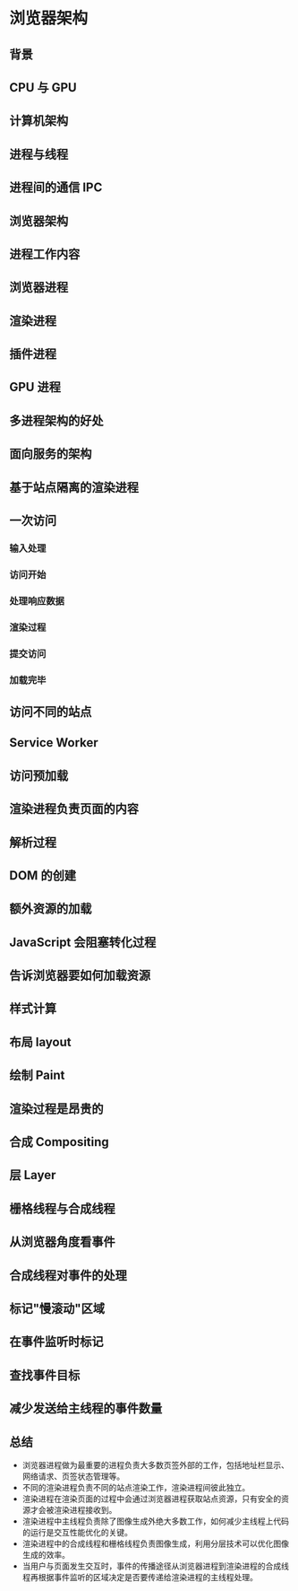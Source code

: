 # 浏览器架构

## 背景

## CPU 与 GPU

## 计算机架构

## 进程与线程

## 进程间的通信 IPC

## 浏览器架构

## 进程工作内容

## 浏览器进程

## 渲染进程

## 插件进程

## GPU 进程

## 多进程架构的好处

## 面向服务的架构

## 基于站点隔离的渲染进程

## 一次访问

### 输入处理

### 访问开始

### 处理响应数据

### 渲染过程

### 提交访问

### 加载完毕

## 访问不同的站点

## Service Worker

## 访问预加载

## 渲染进程负责页面的内容

## 解析过程

## DOM 的创建

## 额外资源的加载

## JavaScript 会阻塞转化过程

## 告诉浏览器要如何加载资源

## 样式计算

## 布局 layout

## 绘制 Paint

## 渲染过程是昂贵的

## 合成 Compositing

## 层 Layer

## 栅格线程与合成线程

## 从浏览器角度看事件

## 合成线程对事件的处理

## 标记"慢滚动"区域

## 在事件监听时标记

## 查找事件目标

## 减少发送给主线程的事件数量

## 总结
- 浏览器进程做为最重要的进程负责大多数页签外部的工作，包括地址栏显示、网络请求、页签状态管理等。
- 不同的渲染进程负责不同的站点渲染工作，渲染进程间彼此独立。
- 渲染进程在渲染页面的过程中会通过浏览器进程获取站点资源，只有安全的资源才会被渲染进程接收到。
- 渲染进程中主线程负责除了图像生成外绝大多数工作，如何减少主线程上代码的运行是交互性能优化的关键。
- 渲染进程中的合成线程和栅格线程负责图像生成，利用分层技术可以优化图像生成的效率。
- 当用户与页面发生交互时，事件的传播途径从浏览器进程到渲染进程的合成线程再根据事件监听的区域决定是否要传递给渲染进程的主线程处理。
